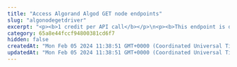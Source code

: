 ```yaml
---
title: "Access Algorand Algod GET node endpoints"
slug: "algonodegetdriver"
excerpt: "<p><b>1 credit per API call</b></p>\n<p><b>This endpoint is deprecated. Use the <a href=\"https://apidoc.tatum.io/tag/Node-RPC\" target=\"_blank\">HTTP-based JSON RPC driver</a> instead.</b></p><br/>\n<p>Use this endpoint URL as a http-based url to connect directly to the Algorand node provided by Tatum.\nYou can check al available APIs here - <a href=\"https://developer.algorand.org/docs/rest-apis/algod/v2/\" target=\"_blank\">https://developer.algorand.org/docs/rest-apis/algod/v2/</a>.\n<br/>\nExample call for Get Block is described in the response. <a href=\"https://developer.algorand.org/docs/rest-apis/algod/v2/#get-v2blocksround\" target=\"_blank\">https://developer.algorand.org/docs/rest-apis/algod/v2/#get-v2blocksround</a>.\n<br/>\nURL used for this call would be <pre>https://api.tatum.io/v3/algorand/node/algod/YOUR_API_KEY/v2/blocks/16775567</pre>\n</p>"
category: 65a8e44fccf94800381cd6f7
hidden: false
createdAt: "Mon Feb 05 2024 11:38:51 GMT+0000 (Coordinated Universal Time)"
updatedAt: "Mon Feb 05 2024 11:38:51 GMT+0000 (Coordinated Universal Time)"
---
```

